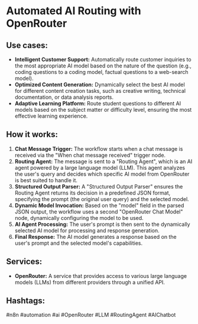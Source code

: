 # Automated AI Routing with OpenRouter

## Use cases:

- **Intelligent Customer Support:** Automatically route customer inquiries to the most appropriate AI model based on the nature of the question (e.g., coding questions to a coding model, factual questions to a web-search model).
- **Optimized Content Generation:** Dynamically select the best AI model for different content creation tasks, such as creative writing, technical documentation, or data analysis reports.
- **Adaptive Learning Platform:** Route student questions to different AI models based on the subject matter or difficulty level, ensuring the most effective learning experience.

## How it works:

1.  **Chat Message Trigger:** The workflow starts when a chat message is received via the "When chat message received" trigger node.
2.  **Routing Agent:** The message is sent to a "Routing Agent", which is an AI agent powered by a large language model (LLM). This agent analyzes the user's query and decides which specific AI model from OpenRouter is best suited to handle it.
3.  **Structured Output Parser:** A "Structured Output Parser" ensures the Routing Agent returns its decision in a predefined JSON format, specifying the prompt (the original user query) and the selected model.
4.  **Dynamic Model Invocation:** Based on the "model" field in the parsed JSON output, the workflow uses a second "OpenRouter Chat Model" node, dynamically configuring the model to be used.
5.  **AI Agent Processing:** The user's prompt is then sent to the dynamically selected AI model for processing and response generation.
6.  **Final Response:** The AI model generates a response based on the user's prompt and the selected model's capabilities.

## Services:

*   **OpenRouter:** A service that provides access to various large language models (LLMs) from different providers through a unified API.

## Hashtags:

#n8n #automation #ai #OpenRouter #LLM #RoutingAgent #AIChatbot
